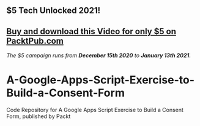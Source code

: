 ## $5 Tech Unlocked 2021!
[Buy and download this Video for only $5 on PacktPub.com](https://www.packtpub.com/product/a-google-apps-script-exercise-to-build-a-consent-form-video/9781838825591)
-----
*The $5 campaign         runs from __December 15th 2020__ to __January 13th 2021.__*

# A-Google-Apps-Script-Exercise-to-Build-a-Consent-Form
Code Repository for A Google Apps Script Exercise to Build a Consent Form, published by Packt
